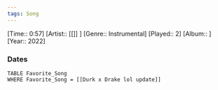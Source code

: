 ```yaml
---
tags: Song  
---
```

[Time:: 0:57]
[Artist:: [[]] ]
[Genre:: Instrumental]
[Played:: 2]
[Album:: ]
[Year:: 2022]
### Dates
````dataview
TABLE Favorite_Song
WHERE Favorite_Song = [[Durk x Drake lol update]]
````
